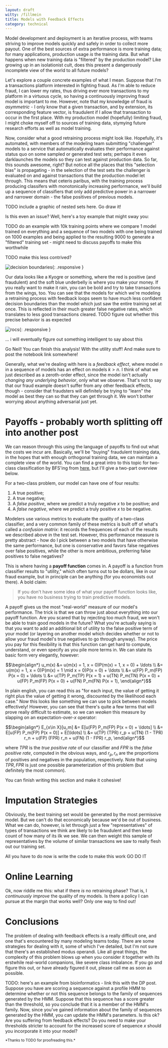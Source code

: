 ```yaml
---
layout: draft
witty: /fillmein
title: Models with Feedback Effects
category: technical
---
```


Model development and deployment is an iterative process, with teams striving to improve models
quickly and safely in order to collect more payout. One of the best sources of extra performance is
more training data; for many applications, production usage *is* the training data. But what happens
when new training data is "filtered" by the production model? Like growing up in an isolationist
cult, does this present a dangerously incomplete view of the world to all future models?

Let's explore a couple concrete examples of what I mean. Suppose that I'm a transactions platform
interested in fighting fraud. As I'm able to reduce fraud, I can lower my rates, thus driving ever
more transactions to my platform in a virtuous cycle, so having a continuously improving fraud model
is important to me. However, note that my knowledge of fraud is *asymmetric* - I only know that a
given transaction, and by extension, its corresponding feature vector, is fraudulent if I allow that
transaction to occur in the first place. With my production model (hopefully) limiting fraud, I might
choke myself off to sources of training data, stymying future research efforts as well as model
training.

Now, consider what a good retraining process might look like. Hopefully, it's automated, with members
of the modeling team submitting "challenger" models to a service that automatically evaluates their
performance against status quo on some sampled or generated test sets; perhaps it even darklaunches
the models so they can test against production data. So far, this sounds awesome, right?  But notice
all the places that this "selection bias" is propagating - in the selection of the test sets the
challenger is evaluated on and against transactions that the production model let through. This means
that ceteris paribus, with the training process producing classifers with monotonically increasing
performance, we'll build up a sequence of classifiers that only add predictive power in a narrower
and narrower domain - the false positives of previous models.

TODO include a graphic of nested sets here. Go draw it!

Is this even an issue? Well, here's a toy example that might sway you:

TODO do an example with 10k training points where we compare 1 model trained on everything and a
sequence of two models with one being trained on 1000 examples and being applied to the resulting
9000 to generate a "filtered" training set - might need to discuss payoffs to make this worthwhile

TODO make this less contrived? 

![decision boundaries](/static/posts/fillmein/decision_boundaries.png){: .responsive }

Our data looks like a Kyogre or something, where the red is positive (and fraudulent) and the soft blue
underbelly is where you make your money. If you really want to make it rain, you can be bold and try
to take transactions from the wings, too. You can see that the models for which we're modeling a
retraining process with feedback loops seem to have much less confident decision boundaries than the
model which just saw the entire training set at once.  This is reflected in their much greater false
negative rates, which translates to less good transactions cleared. TODO figure out whether this
precise behavior is as expected 

![rocs](/static/posts/fillmein/ROCS.png){: .responsive }

... i will eventually figure out something intelligent to say about this


Go Neil! You can finish this analysis! With the utility stuff! And make sure to post the notebook link somewhere!

Generally, what we're dealing with here is a *feedback effect*, where model $n$ in a sequence of models
has an effect on models $k > n$. I think of what we just described as a zeroth-order effect, since the
model isn't actually *changing any underlying behavior*, only what we observe. That's not to say that
our fraud example doesn't suffer from any other feedback effects, though - consider that fraudsters
will definitely be trying to "learn" the model as best they can so that they can get through it. We
won't bother worrying about anything adversarial just yet.


Payoffs - probably worth splitting off into another post
=======

We can reason through this using the language of payoffs to find out what the costs we incur are.
Basically, we'll be "buying" fraudulent training data, in the hopes that with enough orthogonal
training data, we can maintain a complete view of the world. You can find a great intro to this topic
for two-class classification by BFS'ing from [here][mldb], but I'll give a two-part overview below.

For a two-class problem, our model can have one of four results:

1. A true positive;
2. A true negative;
3. A *false positive*, where we predict a truly negative $x$ to be positive; and
4. A *false negative*, where we predict a truly positive $x$ to be negative.

Modelers use various metrics to evaluate the quality of a two-class classifier, and a very common
family of these metrics is built off of what's called a *confusion matrix*: it records the frequences
of each of the results we described above in the test set. However, this performance measure is
pretty abstract - how do I pick between a two models that have otherwise the same performance, but
one is conservative and favors false negatives over false positives, while the other is more
ambitious, preferring false positives to false negatives?

This is where having a **payoff function** comes in. A payoff is a function from classifier results
to "utility," which often turns out to be dollars, like in our fraud example, but in principle can be
anything (for you economists out there). A bold claim:

> If you don't have some idea of what your payoff function looks like, you have no business trying to
train predictive models.

A payoff gives us the most "real-world" measure of our model's performance. The trick is that we can
throw just about everything into our payoff function. Are you scared that by rejecting too much
fraud, we won't be able to train good models in the future? What you're actually saying is that you
want to add an additional bit of utility to the false positive term of your model (or layering on
another model which decides whether or not to allow your fraud model's true negatives to go through
anyway). The price you pay for this flexibility is that this function can get hard to compute,
understand, or even specify as you pile more terms in. We can state its basic form very elegantly,
however:

$$\begin{align*}
  u_m(x) &= u(m(x) = 1, x = 0)P(m(x) = 1, x = 0) + \ldots \\
         &= u(m(x) = 1, x = 0)P(m(x) = 1 \mid x = 0)P(x = 0) + \ldots \\
         &= u(FP) P_m(FP) P(x = 0) + \ldots \\
         &= u(TP) P_m(TP) P(x = 1) + u(TN) P_m(TN) P(x = 0) + u(FP) P_m(FP) P(x = 0) + u(FN) P_m(FN)
P(x = 1),
\end{align*}$$

In plain english, you can read this as "for each input, the value of getting it right plus the value
of getting it wrong, discounted by the likelihood each case." Now this looks like something we can
use to pick between models effectively! However, you can see that there's quite a few terms that will
prove really difficult to estimate, so we can *weaken* this measure by slapping on an
expectation-over-$x$ operator:

$$\begin{align*}
E_{x\in X}[u_m] &= E[u(FP) P_m(FP) P(x = 0) + \ldots] \\
                &= E[u(FP) P_m(FP) P(x = 0)] + E[\ldots] \\
                &= u(TP) (TPR) r_p + u(TN) (1 - TPR) r_n + u(FP) (FPR) r_n + u(FN) (1 - FPR) r_p,
\end{align*}$$

where $TPR$ is the *true positive rate* of our classifier and $FPR$ is the *false positive rate*,
computed in the obvious ways, and $r_p, r_n$ are the proportions of positives and negatives in the
population, respectively. Note that using $TPR, FPR$ is just one possible parameterization of this
problem (but definitely the most common).

You can finish writing this section and make it cohesive!


Imputation Strategies
=====================

Obviously, the best training set would be generated by the most permissive model. But we can't do
that economically because we'd be out of business. What we can do, however, is let through just a few
"representatives" of types of transactions we think are likely to be fraudulent and then keep count
of how many of its ilk we see. We can then weight this sample of representatives by the volume of
similar transactions we saw to really flesh out our training set.

All you have to do now is write the code to make this work GO DO IT


Online Learning
===============

Ok, now riddle me this: what if there *is* no retraining phase? That is, I *continuously improve* the
quality of my models. Is there a policy I can pursue at the margin that works well? Only one way to
find out!

Conclusions
===========

The problem of dealing with feedback effects is a really difficult one, and one that's encountered by
many modeling teams today. There are some strategies for dealing with it, some of which I've
detailed, but I'm not sure that there's an established modus operandi. Like all great things, the
complexity of this problem blows up when you consider it together with its erstwhile real-world
companions, like severe class imbalance. If you go and figure this out, or have already figured it
out, please call me as soon as possible.

TODO: here's an example from bioinformatics - link this with the DP post. Suppose you have are
scoring a sequence against a profile HMM to determine whether or not this sequence belongs to the
family of sequences generated by the HMM. Suppose that this sequence has a score greater than the
threshold, so you conclude that it is a member of the HMM's family. Now, since you've gained
information about the family of sequences generated by the HMM, you can update the HMM's parameters.
Is this ok? Are you suffering from feedback effects? Do you need to make your thresholds stricter to
account for the increased score of sequence $x$ should you incorporate it into your model? 

<small>
*Thanks to TODO for proofreading this.*
</small>

[mldb]: http://blog.mldb.ai/blog/posts/2016/01/ml-meets-economics/
